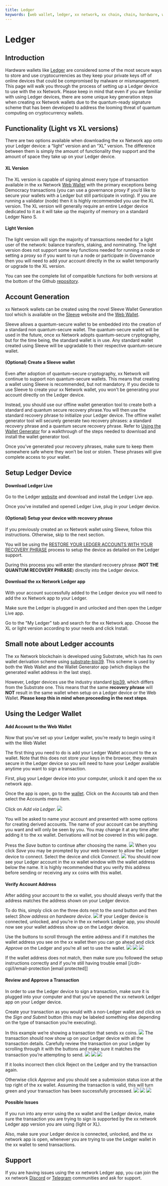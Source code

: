```yaml
---
title: Ledger
keywords: [web wallet, ledger, xx network, xx chain, chain, hardware, wallet]
---
```


# Ledger

## Introduction

Hardware wallets like [Ledger](https://www.ledger.com/) are considered
some of the most secure ways to store and use cryptocurrencies as they
keep your private keys off of online devices that could be compromised
by malware or mismanagement. This page will walk you through the
process of setting up a Ledger device to use with the xx Network. Please
keep in mind that even if you are familiar with using Ledger devices,
there are some unique key generation steps when creating xx Network
wallets due to the quantum-ready signature scheme that has been
developed to address the looming threat of quantum computing on
cryptocurrency wallets.

## Functionality (Light vs XL versions)

There are two options available when downloading the xx Network app onto
your Ledger device: a “light” version and an “XL” version. The
difference between them is simply the amount of functionality they
support and the amount of space they take up on your Ledger device.

#### XL Version

The XL version is capable of signing almost every type of transaction
available in the xx Network [Web Wallet](https://wallet.xx.network/) with
the primary exceptions being Democracy transactions (you can use a
governance proxy if you’d like to secure your wallets with a Ledger but
still participate in voting). If you are running a validator (node) then
it is highly recommended you use the XL version. The XL version will
generally require an entire Ledger device dedicated to it as it will
take up the majority of memory on a standard Ledger Nano S.

#### Light Version

The light version will sign the majority of transactions needed for a
light user of the network: balance transfers, staking, and nominating.
The light version does not support some key functions needed for running
a node or setting a proxy so if you want to run a node or participate in
Governance then you will need to add your account directly in the xx
wallet temporarily or upgrade to the XL version.

You can see the complete list of compatible functions for both versions
at the bottom of the Github
[repository](https://github.com/Zondax/ledger-xxnetwork).

## Account Generation

xx Network wallets can be created using the novel
Sleeve Wallet Generation tool which is available on the [Sleeve](https://sleeve.xx.network/) website and the [Web Wallet](https://wallet.xx.network/#/accounts/generate).

Sleeve allows a quantum-secure wallet to be embedded into the creation
of a standard non quantum-secure wallet. The quantum-secure wallet will be used in the future, once xx Network
adopts quantum-secure cryptography, but for the time being, the standard
wallet is in use. Any standard wallet created using Sleeve will be upgradable to their
respective quantum-secure wallet.

#### (Optional) Create a Sleeve wallet

Even after adoption of quantum-secure cryptography, xx Network will
continue to support non quantum-secure wallets. This means that creating a wallet using Sleeve is recommended, but not
mandatory. If you decide to use Sleeve to create your xx Network wallet, you won't be
generating your account directly on the Ledger device.

Instead, you should use our offline wallet generation tool to create
both a standard and quantum secure recovery phrase.You will then use the standard recovery phrase to initialize your Ledger
device. The offline wallet generator tool will securely generate two recovery
phrases: a standard recovery phrase and a quantum secure recovery
phrase. Refer to [Using the Wallet Generator](./generateAccount.md) for a walkthrough of
the steps needed to download and install the wallet generator tool.

Once you’ve generated your recovery phrases, make sure to keep them
somewhere safe where they won’t be lost or stolen. These phrases will
give complete access to your wallet.

## Setup Ledger Device

#### Download Ledger Live

Go to the Ledger [website](https://www.ledger.com/ledger-live/) and download
and install the Ledger Live app.

Once you’ve installed and opened Ledger Live, plug in your Ledger
device.

#### (Optional) Setup your device with recovery phrase

If you previously created an xx Network wallet using Sleeve, follow this
instructions. Otherwise, skip to the next section.

You will be using the [RESTORE YOUR LEDGER ACCOUNTS WITH YOUR RECOVERY PHRASE](https://support.ledger.com/hc/en-us/articles/4404382560913-Restore-your-device-from-a-recovery-phrase?support=true) process to setup the device as detailed
on the Ledger support.

During this process you will enter the standard recovery phrase (**NOT
THE QUANTUM RECOVERY PHRASE**) directly into the Ledger device.

#### Download the xx Network Ledger app

With your account successfully added to the Ledger device you will need
to add the xx Network app to your Ledger.

Make sure the Ledger is plugged in and unlocked and then open the Ledger
Live app.

Go to the "My Ledger" tab and search for the xx Network app. Choose the
XL or light version according to your needs and click Install.

## Small note about Ledger accounts

The xx Network blockchain is developed using Substrate, which has its
own wallet derivation scheme using
[substrate-bip39](https://github.com/paritytech/substrate-bip39). This
scheme is used by both the Web Wallet and the Wallet Generator app (which
displays the generated wallet address in the last step).

However, Ledger devices use the industry standard
[bip39](https://github.com/bitcoin/bips/blob/master/bip-0039.mediawiki),
which differs from the Substrate one. This means that the same
**recovery phrase** will **NOT** result in the same wallet when setup on
a Ledger device or the Web Wallet. **Please keep this in mind when
proceeding in the next steps**.

## Using the Ledger Wallet

#### Add Account to the Web Wallet

Now that you’ve set up your Ledger wallet, you’re ready to begin using
it with the Web Wallet

The first thing you need to do is add your Ledger Wallet account to the
xx wallet. Note that this does not store your keys in the browser, they
remain secure in the Ledger device so you will need to have your Ledger
available anytime you want to sign a transaction.

First, plug your Ledger device into your computer, unlock it and open
the xx network app.

Once the app is open, go to the [wallet](https://wallet.xx.network/).
Click on the Accounts tab and then select the Accounts menu item.

Click on *Add via Ledger*.
![](@site/static/img/Add_via_ledger.png)

You will be asked to name your account and presented with some options
for creating derived accounts. The name of your account can be anything
you want and will only be seen by you. You may change it at any time
after adding it to the xx wallet. Derivations will not be covered in
this wiki page.

Press the *Save* button to continue after choosing the name.
![](@site/static/img/Screen_Shot_2022-06-22_at_3.59.21_PM.png)
When you click *Save* you may be prompted by your web browser to allow
the Ledger device to connect. Select the device and click *Connect*.
![](@site/static/img/Screen_Shot_2022-06-22_at_3.59.43_PM.png)
You should now see your Ledger account in the xx wallet window with the
wallet address below the name. It is highly recommended that you verify
this address before sending or receiving any xx coins with this wallet.

#### Verify Account Address

After adding your account to the xx wallet, you should always verify
that the address matches the address shown on your Ledger device.

To do this, simply click on the three dots next to the *send* button and
then select *Show address on hardware device*.
![](@site/static/img/Ledger_address.png)
If your Ledger device is connected, unlocked, and you’re in the xx
network Ledger app, you should now see your wallet address show up on
the Ledger device.

Use the buttons to scroll through the entire address and if it matches
the wallet address you see on the xx wallet then you can go ahead and
click *Approve* on the Ledger and you’re all set to use the wallet.
![](@site/static/img/Ledger_address_1.jpg)
![](@site/static/img/Ledger_address_2.jpg)
![](@site/static/img/Ledger_address_approve.jpg)

If the wallet address does not match, then make sure you followed the
setup instructions correctly and if you’re still having trouble email
\[/cdn-cgi/l/email-protection \[email protected\]\]

#### Review and Approve a Transaction

In order to use the Ledger device to sign a transaction, make sure it is
plugged into your computer and that you’ve opened the xx network Ledger
app on your Ledger device.

Create your transaction as you would with a non-Ledger wallet and click
on the *Sign and Submit* button (this may be labeled something else
depending on the type of transaction you’re executing).

In this example we’re showing a transaction that sends xx coins.
![](@site/static/img/Send_xx.png)
The transaction should now show up on your Ledger device with all the
transaction details. Carefully review the transaction on your Ledger by
scrolling through it with the buttons and make sure it matches the
transaction you’re attempting to send.
![](@site/static/img/Ledger_balances_transfer.jpg)
![](@site/static/img/Ledger_balances_dest.jpg)
![](@site/static/img/Ledger_transfer_amount.jpg)

If it looks incorrect then click Reject on the Ledger and try the
transaction again.

Otherwise click *Approve* and you should see a submission status icon at
the top right of the xx wallet. Assuming the transaction is valid, this
will turn green and your transaction has been successfully processed.
![](@site/static/img/Ledger_transfer_approve.jpg)
![](@site/static/img/Tx_submission.png)
![](@site/static/img/Tx_success.png)

#### Possible Issues

If you run into any error using the xx wallet and the Ledger device,
make sure the transaction you are trying to sign is supported by the xx
network Ledger app version you are using (light or XL).

Also, make sure your Ledger device is connected, unlocked, and the xx
network app is open, whenever you are trying to use the Ledger wallet in
the xx wallet to send transactions.

## Support

If you are having issues using the xx network Ledger app, you can join
the xx network [Discord](https://discord.com/invite/Y8pCkbK) or
[Telegram](https://t.me/xxnetwork) communities and ask for support.
